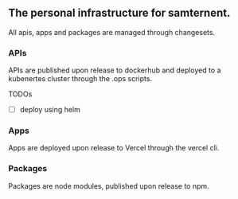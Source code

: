 ## The personal infrastructure for samternent.

All apis, apps and packages are managed through changesets.
### APIs
APIs are published upon release to dockerhub and deployed to a kubenertes cluster through the .ops scripts.

TODOs

- [ ] deploy using helm
### Apps
Apps are deployed upon release to Vercel through the vercel cli.
### Packages
Packages are node modules, published upon release to npm.
